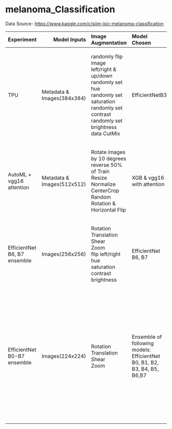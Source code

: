 # melanoma_Classification
Data Source- https://www.kaggle.com/c/siim-isic-melanoma-classification


| Experiment | Model Inputs | Image Augmentation |Model Chosen | Comments |LB Score |
| :---:         |       ---: | :---       | :---         |     :---:      |          ---: |
|  <p align="left">TPU</p>   |   <p align="left">Metadata & Images(384x384)</p> | <p align="left">randomly flip image left/right & up/down<br>randomly set hue<br>randomly set saturation<br>randomly set contrast<br>randomly set brightness<br>data CutMix</p>| <p align="left">EfficientNetB3</p> | <p align="left">LR= 1e-3<br>loss=Focal Loss<br>epochs= 15<br>Batch Size=16</p> |  0.8856  |
|  <p align="left">AutoML + vgg16 attention</p>   |  <p align="left">Metadata & Images(512x512)</p> | <p align="left">Rotate images by 10 degrees<br>reverse 50% of Train<br>Resize<br>Normalize<br>CenterCrop<br>Random Rotation & Horizontal Flip</p> | <p align="left">XGB & vgg16 with attention</p> | <p align="left">LR=1e-4<br> loss=Focal Loss</p> |0.9395  |
|  <p align="left">EfficientNet B6, B7 ensemble</p> | <p align="left">Images(256x256)</p> | <p align="left">Rotation<br>Translation<br>Shear<br>Zoom<br>flip left/right<br>hue<br>saturation<br>contrast<br>brightness</p> | <p align="left">EfficientNet B6, B7</p> | <p align="left">epochs=13<br>loss=BCE, smoothing= 0.05<br>Test time augmentation of 50 reps</p> | 0.9337 |
|  <p align="left">EfficientNet B0-B7 ensemble   |  <p align="left">Images(224x224)</p> | <p align="left">Rotation<br>Translation<br>Shear<br>Zoom</p> |  <p align="left">Ensemble of following models:  EfficientNet B0, B1, B2, B3, B4, B5, B6,B7</p> |  <p align="left">epochs = 12<br> batch_size = 16<br> Loss=BCE with label smoothing = 0.05 <br> Test Time Augmentation<br>Custom exponential LR scheduler with starting at 0.000005 with min and max at  0.000001 and 0.000020</p> | 0.9330 |
